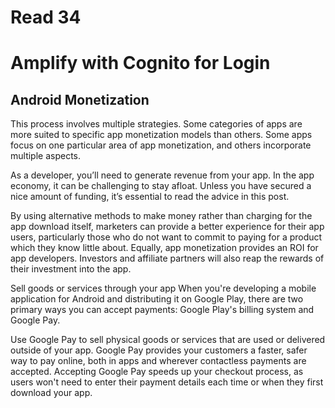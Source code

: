 # Read 34
# Amplify with Cognito for Login

## Android Monetization
This process involves multiple strategies. Some categories of apps are more suited to specific app monetization models than others. Some apps focus on one particular area of app monetization, and others incorporate multiple aspects.

As a developer, you’ll need to generate revenue from your app. In the app economy, it can be challenging to stay afloat. Unless you have secured a nice amount of funding, it’s essential to read the advice in this post.

By using alternative methods to make money rather than charging for the app download itself, marketers can provide a better experience for their app users, particularly those who do not want to commit to paying for a product which they know little about. Equally, app monetization provides an ROI for app developers. Investors and affiliate partners will also reap the rewards of their investment into the app.

Sell goods or services through your app
When you're developing a mobile application for Android and distributing it on Google Play, there are two primary ways you can accept payments: Google Play's billing system and Google Pay.

Use Google Pay to sell physical goods or services that are used or delivered outside of your app. Google Pay provides your customers a faster, safer way to pay online, both in apps and wherever contactless payments are accepted. Accepting Google Pay speeds up your checkout process, as users won't need to enter their payment details each time or when they first download your app.